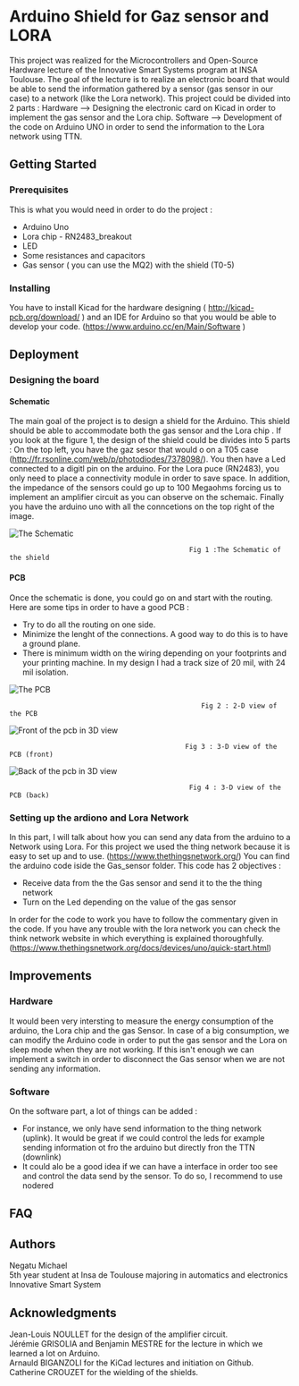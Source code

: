 # Arduino Shield for Gaz sensor and LORA
This project was realized for the Microcontrollers and Open-Source Hardware lecture
of the Innovative Smart Systems program at INSA Toulouse. The goal of the lecture is
to realize an electronic board that would be able to send the information gathered by a 
sensor (gas sensor in our case) to a network (like the Lora network). 
This project could be divided into 2 parts : 
Hardware --> Designing the electronic card on Kicad in order to implement the gas sensor and the Lora chip. 
Software --> Development of the code on Arduino UNO in order to send the information to the Lora network using TTN.

## Getting Started
### Prerequisites
This is what you would need in order to do the project :
<ul>
    <li>Arduino Uno</li>
    <li>Lora chip - RN2483_breakout</li>
    <li>LED</li>
    <li>Some resistances and capacitors</li>
    <li>Gas sensor ( you can use the MQ2) with the shield (T0-5)</li>
</ul>

### Installing
You have to install Kicad for the hardware designing ( http://kicad-pcb.org/download/ )
and an IDE for Arduino so that you would be able to develop your code. 
(https://www.arduino.cc/en/Main/Software )

## Deployment
### Designing the board
#### Schematic
The main goal of the project is to design a shield for the Arduino. This shield should be able to accommodate both the gas sensor and the Lora chip . 
If you look at the figure 1, the design of the shield could be divides into 5 parts :
On the top left, you have the gaz sesor that would o on a T05 case (http://fr.rsonline.com/web/p/photodiodes/7378098/). You then have a Led connected to a digitl pin on the arduino. For the Lora puce (RN2483), you only need to place a connectivity module in order to save space.  In addition, the impedance of the sensors could go up to 100 Megaohms forcing us to implement an amplifier circuit as you can observe on the schemaic. Finally you have the arduino uno with all the conncetions on the top right of the image.

![The Schematic](./pictures/GasSensor_schematic.PNG)

                                                 Fig 1 :The Schematic of the shield

#### PCB
Once the schematic is done, you could go on and start with the routing. Here are some tips in order to have a good PCB :
- Try to do all the routing on one side.
- Minimize the lenght of the connections. A good way to do this is to have a ground plane.
- There is minimum width on the wiring depending on your footprints and your printing machine. In my design I had a track size of 20       mil, with 24 mil isolation.  

 ![The PCB](./pictures/PCB.PNG)  
 
                                                    Fig 2 : 2-D view of the PCB 

                                                 
![Front of the pcb in 3D view](./pictures/Front_pcb.PNG)

                                                Fig 3 : 3-D view of the PCB (front)


![Back of the pcb in 3D view](./pictures/back_pcb.PNG)

                                                 Fig 4 : 3-D view of the PCB (back)


### Setting up the ardiono and Lora Network

In this part, I will talk about how you can send any data from the arduino to a Network using Lora. For this project we used the thing network because it is easy to set up and to use. (https://www.thethingsnetwork.org/)
You can find the arduino code iside the Gas_sensor folder. This code has 2 objectives :
- Receive data from the the Gas sensor and send it to the the thing network
- Turn on the Led depending on the value of the gas sensor

In order for the code to work you have to follow the commentary given in the code. If you have any trouble with the lora network you can check the think network website in which everything is explained thoroughfully. (https://www.thethingsnetwork.org/docs/devices/uno/quick-start.html)

## Improvements
### Hardware

It would been very intersting to measure the energy consumption of the arduino, the Lora chip and the gas Sensor. In case of a big consumption, we can modify the Arduino code in order to put the gas sensor and the Lora on sleep mode when they are not working. If this isn't enough we can implement a switch in order to disconnect the Gas sensor when we are not sending any information.

### Software

On the software part, a lot of things can be added :
-  For instance, we only have send information to the thing network (uplink). It would be great if we could control the leds for example sending information ot fro the arduino but directly fron the TTN (downlink) 
- It could alo be a good idea if we can have a interface in order too see and control the data send by the sensor. To do so, I recommend to use nodered

## FAQ


## Authors
Negatu Michael   
5th year student at Insa de Toulouse majoring in automatics and electronics  
Innovative Smart System  

## Acknowledgments
Jean-Louis NOULLET for the design of the amplifier circuit.    
Jérémie GRISOLIA and Benjamin MESTRE for the lecture in which we learned  a lot on Arduino.  
Arnauld BIGANZOLI for the KiCad lectures and initiation on Github.  
Catherine CROUZET for the wielding of the shields.  


